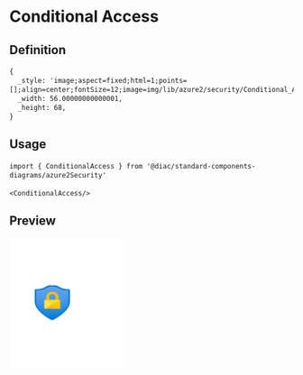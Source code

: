 # Conditional Access

## Definition

```
{
  _style: 'image;aspect=fixed;html=1;points=[];align=center;fontSize=12;image=img/lib/azure2/security/Conditional_Access.svg;strokeColor=none;',
  _width: 56.00000000000001,
  _height: 68,
}
```

## Usage

```
import { ConditionalAccess } from '@diac/standard-components-diagrams/azure2Security'

<ConditionalAccess/>
```

## Preview

<img src="./conditional-access.png" width="200"/>
